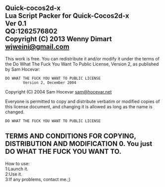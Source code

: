 Quick-cocos2d-x  
Lua Script Packer for Quick-Cocos2d-x  
Ver 0.1  
QQ:1262576802  
Copyright (C) 2013 Wenny Dimart wjweini@gmail.com  
--------------------------------------------------------------
This work is free. You can redistribute it and/or modify it under the terms of the Do What The Fuck You Want To Public License, Version 2, as published by Sam Hocevar:

    DO WHAT THE FUCK YOU WANT TO PUBLIC LICENSE
            Version 2, December 2004
Copyright (C) 2004 Sam Hocevar sam@hocevar.net

Everyone is permitted to copy and distribute verbatim or modified copies of this license document, and changing it is allowed as long as the name is changed.

    DO WHAT THE FUCK YOU WANT TO PUBLIC LICENSE
TERMS AND CONDITIONS FOR COPYING, DISTRIBUTION AND MODIFICATION
0. You just DO WHAT THE FUCK YOU WANT TO.
--------------------------------------------------------------  
How to use:  
1:Launch it.  
2:Use it.  
3:If any problems, contact me.;)
